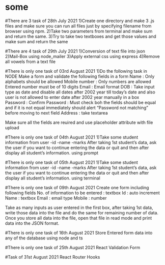 # some


#There are 3 task of 28th July 2021
1)Create one directory and make 3 .js files and make sure you can run all files just by specifying filename from browser using npm.
2)Take two parameters from terminal and make sum and return the same.
3)Try to take two textboxes and get those values and make sum and return the same



#There are 4 task of 29th July 2021
1)Conversion of text file into json
2)Mail-Box using node_mailer
3)Apply external css using express
4)Remove all vowels from a text file


#There is only one task of 03rd August 2021
1)Do the following task in NODE
Make a form and validate the following fields in a form
Name : Only alphabets should be allowed
Mobile number : Only numbers are allowed Entered number must be of 10 digits
Email : Email format
DOB : Take input type as date and disable all dates after 2002 year till today’s date and also user is not allowed to enter date after 2002 year manually in a box
Password :
Confirm Password : Must check boh the fields should be equal and if it is not equal immediately should alert “Password not matching” before moving to next field
Address : take textarea

Make sure all the fields are reuired and use placeholder attribute
with file upload 



#There is only one task of 04th August 2021
1)Take some student information from user
-id
-name
-marks
After taking 1st student’s data, ask the user if you want to continue entering the data or quit and then after display all student’s information.
using prompt


#There is only one task of 05th August 2021
1)Take some student information from user
-id
-name
-marks
After taking 1st student’s data, ask the user if you want to continue entering the data or quit and then after display all student’s information.
using terminal


#There is only one task of 09th August 2021
Create one form including following fields
No. of information to be entered : textbox
Id : auto increment
Name : textbox
Email : email type
Mobile : number

Take as many inputs as user entered in the first box, after taking 1st data, write those data into the file and do the same for remaining number of data. Once you store all data into the file, open that file in read mode and print data into the JSON format.


#There is only one task of 16th August 2021
Store Entered form data into any of the database using node and ts


#There is only one task of 25th August 2021
React Validation Form


#Task of 31st August 2021
React Router Hooks
